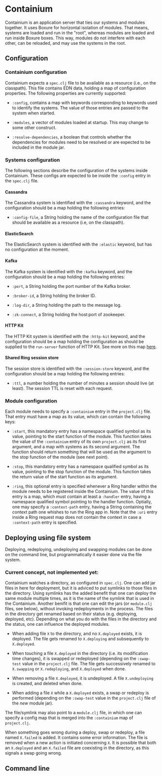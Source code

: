 # Containium

Containium is an application server that ties our systems and modules together. It uses Boxure for horizontal isolation of modules. That means, systems are loaded and run in the "root", whereas modules are loaded and run inside Boxure boxes. This way, modules do not interfere with each other, can be reloaded, and may use the systems in the root.


## Configuration

### Containium configuration

Containium expects a `spec.clj` file to be available as a resource (i.e., on the classpath). This file contains EDN data, holding a map of configuration properties. The following properties are currently supported:

- `:config`, contains a map with keywords corresponding to keywords used to identify the systems. The value of those entries are passed to the system when started.

- `:modules`, a vector of modules loaded at startup. This may change to some other construct.

- `:resolve-dependencies`, a boolean that controls whether the dependencies for modules need to be resolved or are expected to be included in the module jar.


### Systems configuration

The following sections describe the configuration of the systems inside Containium. These configs are expected to be inside the `:config` entry in the `spec.clj` file.


#### Cassandra

The Cassandra system is identified with the `:cassandra` keyword, and the configuration should be a map holding the following entries:

- `:config-file`, a String holding the name of the configuration file that should be available as a resource (i.e, on the classpath).


#### ElasticSearch

The ElasticSearch system is identified with the `:elastic` keyword, but has no configuration at the moment.


#### Kafka

The Kafka system is identified with the `:kafka` keyword, and the configuration should be a map holding the following entries:

- `:port`, a String holding the port number of the Kafka broker.

- `:broker-id`, a String holding the broker ID.

- `:log-dir`, a String holding the path to the message log.

- `:zk-connect`, a String holding the host:port of zookeeper.


#### HTTP Kit

The HTTP Kit system is identified with the `:http-kit` keyword, and the configuration should be a map holding the configuration as should be supplied to the `run-server` function of HTTP Kit. See more on this map [here](http://http-kit.org/server.html).


#### Shared Ring session store

The session store is identified with the `:session-store` keyword, and the configuration should be a map holding the following entries:

- `:ttl`, a number holding the number of minutes a session should live (at least). The session TTL is reset with each request.


### Module configuration

Each module needs to specify a `:containium` entry in the `project.clj` file. That entry must have a map as its value, which can contain the following keys:

- `:start`, this mandatory entry has a namespace qualified symbol as its value, pointing to the start function of the module. This function takes the value of the `:containium` entry of its own `project.clj` as its first argument, and a map with systems as its second argument. The function should return something that will be used as the argument to the stop function of the module (see next point).

- `:stop`, this mandatory entry has a namespace qualified symbol as its value, pointing to the stop function of the module. This function takes the return value of the start function as its argument.

- `:ring`, this optional entry is specified whenever a Ring handler within the module needs to be registered inside the Containium. The value of this entry is a map, which must contain at least a `:handler` entry, having a namespace qualified symbol pointing to the handler function. Optially, one may specify a `:context-path` entry, having a String containing the context path one whishes to run the Ring app in. Note that the `:uri` entry inside a Ring request map does not contain the context in case a `:context-path` entry is specified.

## Deploying using file system

Deploying, redeploying, undeploying and swapping modules can be done on the command line, but programmatically it easier done via the file system.

### Current concept, not implemented yet:

Containium watches a directory, as configured in `spec.clj`. One can add jar files in here for deployment, but it is adviced to put symlinks to those files in the directory. Using symlinks has the added benefit that one can deploy the same module multiple times, as it is the name of the symlink that is used in the Containium. Another benifit is that one can edit the jars (or `module.clj` files, see below), without invoking redeployments in the process. The files in the directory get renamed based on their status (e.g. deploying, deployed, etc). Depending on what you do with the files in the directory and the status, one can influence the deployed modules.

- When adding file `X` to the directory, and no `X.deployed` exists, it is deployed. The file gets renamed to `X.deploying` and subsequently to `X.deployed`.

- When touching a file `X.deployed` in the directory (i.e. its modification time changes), it is swapped or redeployed (depending on the `:swap-test` value in the `project.clj` file. The file gets successively renamed to `X.swapping` or `X.redeploying`, and `X.deployed` when done.

- When removing a file `X.deployed`, it is undeployed. A file `X.undeploying` is created, and deleted when done.

- When adding a file `X` while a `X.deployed` exists, a swap or redeploy is performed (depending on the `:swap-test` value in the `project.clj` file of the *new* module jar).

The file/symlink may also point to a `module.clj` file, in which one can specify a config map that is merged into the `:containium` map of `project.clj`.

When something goes wrong during a deploy, swap or redeploy, a file named `X.failed` is added. It contains some error information. The file is removed when a new action is initiated concerning `X`. It is possible that both an `X.deployed` and an `X.failed` file are coexisting in the directory, as this signals a swap going wrong.


## Command line
